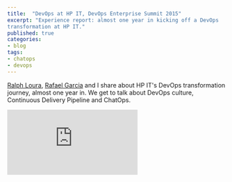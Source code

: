 ```yaml
---
title:  "DevOps at HP IT, DevOps Enterprise Summit 2015"
excerpt: "Experience report: almost one year in kicking off a DevOps
transformation at HP IT."
published: true
categories:
- blog
tags:
- chatops
- devops
---
```


[Ralph Loura](https://twitter.com/RalphLoura), 
[Rafael Garcia](https://twitter.com/RafGar2) and I share about HP IT's DevOps 
transformation journey, almost one year in.
We get to talk about DevOps culture, Continuous Delivery Pipeline and ChatOps.

<iframe src="https://www.youtube.com/embed/q9nNqqie_sM" frameborder="0" allowfullscreen></iframe>
